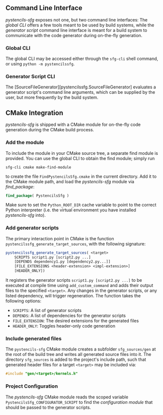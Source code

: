 
## Command Line Interface

*pystencils-sfg* exposes not one, but two command line interfaces:
The *global CLI* offers a few tools meant to be used by build systems,
while the *generator script* command line interface is meant for a build system to communicate
with the code generator during on-the-fly generation.

### Global CLI

The global CLI may be accessed either through the `sfg-cli` shell command, or using `python -m pystencilssfg`.

### Generator Script CLI

The [SourceFileGenerator][pystencilssfg.SourceFileGenerator] evaluates a generator script's command line arguments,
which can be supplied by the user, but more frequently by the build system.

## CMake Integration

*pystencils-sfg* is shipped with a CMake module for on-the-fly code generation during the CMake build process.

### Add the module

To include the module in your CMake source tree, a separate find module is provided.
You can use the global CLI to obtain the find module; simply run

```shell
sfg-cli cmake make-find-module
```

to create the file `FindPystencilsSfg.cmake` in the current directory.
Add it to the CMake module path, and load the *pystencils-sfg* module via *find_package*:

```CMake
find_package( PystencilsSfg )
```

Make sure to set the `Python_ROOT_DIR` cache variable to point to the correct Python interpreter
(i.e. the virtual environment you have installed *pystencils-sfg* into).

### Add generator scripts

The primary interaction point in CMake is the function `pystencilssfg_generate_target_sources`,
with the following signature:

```CMake
pystencilssfg_generate_target_sources( <target> 
    SCRIPTS script1.py [script2.py ...]
    [DEPENDS dependency1.py [dependency2.py...]]
    [FILE_EXTENSIONS <header-extension> <impl-extension>]
    [HEADER_ONLY])
```

It registers the generator scripts `script1.py [script2.py ...]` to be executed at compile time using `add_custom_command`
and adds their output files to the specified `<target>`.
Any changes in the generator scripts, or any listed dependency, will trigger regeneration.
The function takes the following options:

 - `SCRIPTS`: A list of generator scripts
 - `DEPENDS`: A list of dependencies for the generator scripts
 - `FILE_EXTENSION`: The desired extensions for the generated files
 - `HEADER_ONLY`: Toggles header-only code generation

### Include generated files

The `pystencils-sfg` CMake module creates a subfolder `sfg_sources/gen` at the root of the build tree
and writes all generated source files into it. The directory `sfg_sources` is added to the project's include
path, such that generated header files for a target `<target>` may be included via:
```C++
#include "gen/<target>/kernels.h"
```

### Project Configuration

The *pystencils-sfg* CMake module reads the scoped variable `PystencilsSfg_CONFIGURATOR_SCRIPT` to find
the *configuration module* that should be passed to the generator scripts.
